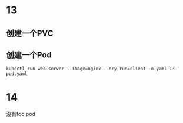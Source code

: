 

# 13 

## 创建一个PVC


## 创建一个Pod
```
kubectl run web-server --image=nginx --dry-run=client -o yaml 13-pod.yaml 

```


# 14 

没有foo pod


